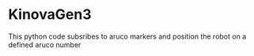 # KinovaGen3
This python code subsribes to aruco markers and position the robot on a defined aruco number
